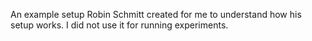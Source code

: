 An example setup Robin Schmitt created for me to understand how his setup works.
I did not use it for running experiments.